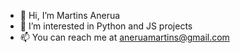 - 👋 Hi, I’m Martins Anerua
- 👀 I’m interested in Python and JS projects
- 📫 You can reach me at aneruamartins@gmail.com

<!---
anerua/anerua is a ✨ special ✨ repository because its `README.md` (this file) appears on your GitHub profile.
You can click the Preview link to take a look at your changes.
--->
